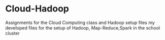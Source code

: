 # Cloud-Hadoop
Assignments for the Cloud Computing class and Hadoop setup files
my developed files for the setup of Hadoop, Map-Reduce,Spark in the school cluster 

